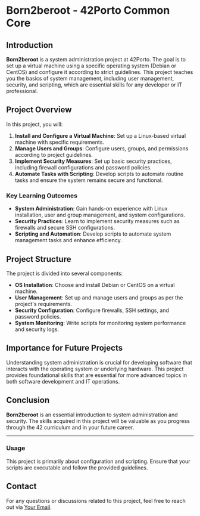 # Born2beroot - 42Porto Common Core

## Introduction

**Born2beroot** is a system administration project at 42Porto. The goal is to set up a virtual machine using a specific operating system (Debian or CentOS) and configure it according to strict guidelines. This project teaches you the basics of system management, including user management, security, and scripting, which are essential skills for any developer or IT professional.

## Project Overview

In this project, you will:

1. **Install and Configure a Virtual Machine**: Set up a Linux-based virtual machine with specific requirements.
2. **Manage Users and Groups**: Configure users, groups, and permissions according to project guidelines.
3. **Implement Security Measures**: Set up basic security practices, including firewall configurations and password policies.
4. **Automate Tasks with Scripting**: Develop scripts to automate routine tasks and ensure the system remains secure and functional.

### Key Learning Outcomes

- **System Administration**: Gain hands-on experience with Linux installation, user and group management, and system configurations.
- **Security Practices**: Learn to implement security measures such as firewalls and secure SSH configurations.
- **Scripting and Automation**: Develop scripts to automate system management tasks and enhance efficiency.

## Project Structure

The project is divided into several components:

- **OS Installation**: Choose and install Debian or CentOS on a virtual machine.
- **User Management**: Set up and manage users and groups as per the project's requirements.
- **Security Configuration**: Configure firewalls, SSH settings, and password policies.
- **System Monitoring**: Write scripts for monitoring system performance and security logs.

## Importance for Future Projects

Understanding system administration is crucial for developing software that interacts with the operating system or underlying hardware. This project provides foundational skills that are essential for more advanced topics in both software development and IT operations.

## Conclusion

**Born2beroot** is an essential introduction to system administration and security. The skills acquired in this project will be valuable as you progress through the 42 curriculum and in your future career.

---

### Usage

This project is primarily about configuration and scripting. Ensure that your scripts are executable and follow the provided guidelines.

## Contact

For any questions or discussions related to this project, feel free to reach out via [Your Email](mailto:your_email@example.com).
